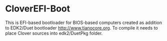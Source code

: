 CloverEFI-Boot
==============

This is EFI-based bootloader for BIOS-based computers created as addition to EDK2/Duet bootloader http://www.tianocore.org. To compile it needs to place Clover sources into edk2/DuetPkg folder.